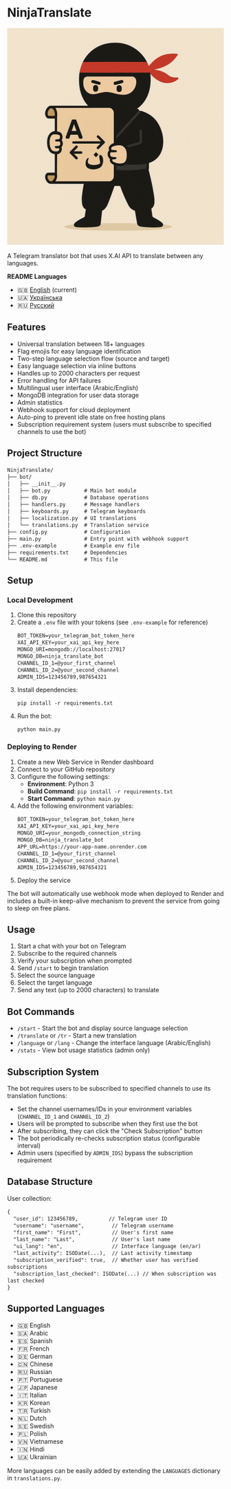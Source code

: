 # NinjaTranslate

![NinjaTranslate Cover](cover.png)

A Telegram translator bot that uses X.AI API to translate between any languages.

**README Languages**
- 🇬🇧 [English](README.md) (current)
- 🇺🇦 [Українська](README_uk.md)
- 🇷🇺 [Русский](README_ru.md)

## Features

- Universal translation between 18+ languages
- Flag emojis for easy language identification
- Two-step language selection flow (source and target)
- Easy language selection via inline buttons
- Handles up to 2000 characters per request
- Error handling for API failures
- Multilingual user interface (Arabic/English)
- MongoDB integration for user data storage
- Admin statistics
- Webhook support for cloud deployment
- Auto-ping to prevent idle state on free hosting plans
- Subscription requirement system (users must subscribe to specified channels to use the bot)

## Project Structure

```
NinjaTranslate/
├── bot/
│   ├── __init__.py
│   ├── bot.py           # Main bot module
│   ├── db.py            # Database operations
│   ├── handlers.py      # Message handlers
│   ├── keyboards.py     # Telegram keyboards
│   ├── localization.py  # UI translations
│   └── translations.py  # Translation service
├── config.py            # Configuration
├── main.py              # Entry point with webhook support
├── .env-example         # Example env file
├── requirements.txt     # Dependencies
└── README.md            # This file
```

## Setup

### Local Development

1. Clone this repository
2. Create a `.env` file with your tokens (see `.env-example` for reference)
   ```
   BOT_TOKEN=your_telegram_bot_token_here
   XAI_API_KEY=your_xai_api_key_here
   MONGO_URI=mongodb://localhost:27017
   MONGO_DB=ninja_translate_bot
   CHANNEL_ID_1=@your_first_channel
   CHANNEL_ID_2=@your_second_channel
   ADMIN_IDS=123456789,987654321
   ```
3. Install dependencies:
   ```
   pip install -r requirements.txt
   ```
4. Run the bot:
   ```
   python main.py
   ```

### Deploying to Render

1. Create a new Web Service in Render dashboard
2. Connect to your GitHub repository
3. Configure the following settings:
   - **Environment**: Python 3
   - **Build Command**: `pip install -r requirements.txt`
   - **Start Command**: `python main.py`
4. Add the following environment variables:
   ```
   BOT_TOKEN=your_telegram_bot_token_here
   XAI_API_KEY=your_xai_api_key_here
   MONGO_URI=your_mongodb_connection_string
   MONGO_DB=ninja_translate_bot
   APP_URL=https://your-app-name.onrender.com
   CHANNEL_ID_1=@your_first_channel
   CHANNEL_ID_2=@your_second_channel
   ADMIN_IDS=123456789,987654321
   ```
5. Deploy the service

The bot will automatically use webhook mode when deployed to Render and includes a built-in keep-alive mechanism to prevent the service from going to sleep on free plans.

## Usage

1. Start a chat with your bot on Telegram
2. Subscribe to the required channels
3. Verify your subscription when prompted
4. Send `/start` to begin translation
5. Select the source language
6. Select the target language
7. Send any text (up to 2000 characters) to translate

## Bot Commands

- `/start` - Start the bot and display source language selection
- `/translate` or `/tr` - Start a new translation
- `/language` or `/lang` - Change the interface language (Arabic/English)
- `/stats` - View bot usage statistics (admin only)

## Subscription System

The bot requires users to be subscribed to specified channels to use its translation functions:

- Set the channel usernames/IDs in your environment variables (`CHANNEL_ID_1` and `CHANNEL_ID_2`)
- Users will be prompted to subscribe when they first use the bot
- After subscribing, they can click the "Check Subscription" button
- The bot periodically re-checks subscription status (configurable interval)
- Admin users (specified by `ADMIN_IDS`) bypass the subscription requirement

## Database Structure

User collection:
```
{
  "user_id": 123456789,          // Telegram user ID
  "username": "username",         // Telegram username
  "first_name": "First",          // User's first name
  "last_name": "Last",            // User's last name
  "ui_lang": "en",                // Interface language (en/ar)
  "last_activity": ISODate(...),  // Last activity timestamp
  "subscription_verified": true,  // Whether user has verified subscriptions
  "subscription_last_checked": ISODate(...) // When subscription was last checked
}
```

## Supported Languages

- 🇬🇧 English
- 🇸🇦 Arabic
- 🇪🇸 Spanish
- 🇫🇷 French
- 🇩🇪 German
- 🇨🇳 Chinese
- 🇷🇺 Russian
- 🇵🇹 Portuguese
- 🇯🇵 Japanese
- 🇮🇹 Italian
- 🇰🇷 Korean
- 🇹🇷 Turkish
- 🇳🇱 Dutch
- 🇸🇪 Swedish
- 🇵🇱 Polish
- 🇻🇳 Vietnamese
- 🇮🇳 Hindi
- 🇺🇦 Ukrainian

More languages can be easily added by extending the `LANGUAGES` dictionary in `translations.py`. 